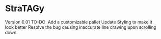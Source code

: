 # StraTAGy
Version 0.01
TO-DO: Add a customizable pallet
Update Styling to make it look better
Resolve the bug causing inaccurate line drawing upon scrolling down.
